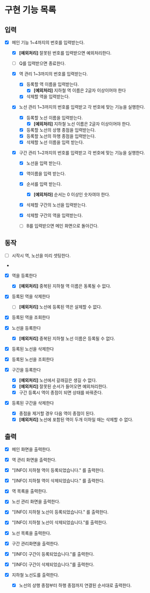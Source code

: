 # 구현 기능 목록

## 입력
- [x] 메인 기능 1~4까지의 번호를 입력받는다.
  - [x] **[예외처리]** 잘못된 번호를 입력받으면 예외처리한다. 
  - [ ] Q를 입력받으면 종료한다.

  - [x] 역 관리 1~3까지의 번호를 입력받는다.
    - [x] 등록할 역 이름을 입력받는다. 
      - [x] **[예외처리]** 지하철 역 이름은 2글자 이상이어야 한다
    - [x] 삭제할 역을 입력받는다.

  - [x] 노선 관리 1~3까지의 번호를 입력받고 각 번호에 맞는 기능을 실행한다.
    - [x] 등록할 노선 이름을 입력받는다.
      - [x] **[예외처리]** 지하철 노선 이름은 2글자 이상이어야 한다.
    - [x] 등록할 노선의 상행 종점을 입력받는다.
    - [x] 등록할 노선의 하행 종점을 입력받는다.
    - [x] 삭제할 노선 이름을 입력 받는다.

  - [x] 구간 관리 1~2까지의 번호를 입력받고 각 번호에 맞는 기능을 실행한다.
    - [x] 노선을 입력 받는다.
    - [x] 역이름을 입력 받는다.
    - [x] 순서를 입력 받는다.
      - [x] **[예외처라]** 순서는 0 이상인 숫자여야 한다.
    - [x] 삭제할 구간의 노선을 입력받는다.
    - [x] 삭제할 구간의 역을 입력받는다.
  
    - [ ] B를 입력받으면 메인 화면으로 돌아간다.

## 동작
- [ ] 시작시 역, 노선을 미리 셋팅한다.
- 
- [x] 역을 등록한다
  - [x] **[예외처리]** 중복된 지하철 역 이름은 동록될 수 없다.
- [x] 등록된 역을 삭제한다
  - [ ] **[예외처리]** 노선에 등록된 역은 살제할 수 없다.
- [x] 등록된 역을 조회한다

- [x] 노선을 등록한다
  - [x] **[예외처리]** 중복된 지하철 노선 이름은 등록될 수 없다.
- [x] 등록된 노선을 삭제한다
- [x] 등록된 노선을 조회한다

- [x] 구간을 등록한다
  - [x] **[예외처리]** 노선에서 갈래길은 생길 수 없다.
  - [x] **[예외처리]** 잘못된 순서가 들어오면 예외처리한다.
  - [x] 구간 등록시 역이 종점이 되면 상태를 바꿔준다.
- [x] 등록된 구간을 삭제한다
  - [x] 종점을 제거할 경우 다음 역이 종점이 된다.
  - [x] **[예외처리]** 노선에 포함된 역이 두개 이하일 때는 삭제할 수 없다.

## 출력
- [x] 메인 화면을 출력한다.

- [x] 역 관리 화면을 출력한다.
- [x] "[INFO] 지하철 역이 등록되었습니다." 를 출력한다.
- [x] "[INFO] 지하철 역이 삭제되었습니다." 를 출력한다.
- [x] 역 목록을 출력한다.

- [x] 노선 관리 화면을 출력한다.
- [x] "[INFO] 지하철 노선이 등록되었습니다." 를 출력한다.
- [x] "[INFO] 지하철 노선이 삭제되었습니다."를 출력한다.
- [x] 노선 목록을 출력한다.

- [x] 구간 관리화면을 출력한다.
- [x] "[INFO] 구간이 등록되었습니다."를 출력한다.
- [x] "[INFO] 구간이 삭제되었습니다."를 출력한다.

- [x] 지하철 노선도를 출력한다.
  - [x] 노선의 상행 종점부터 하행 종점까지 연결된 순서대로 출력한다.

